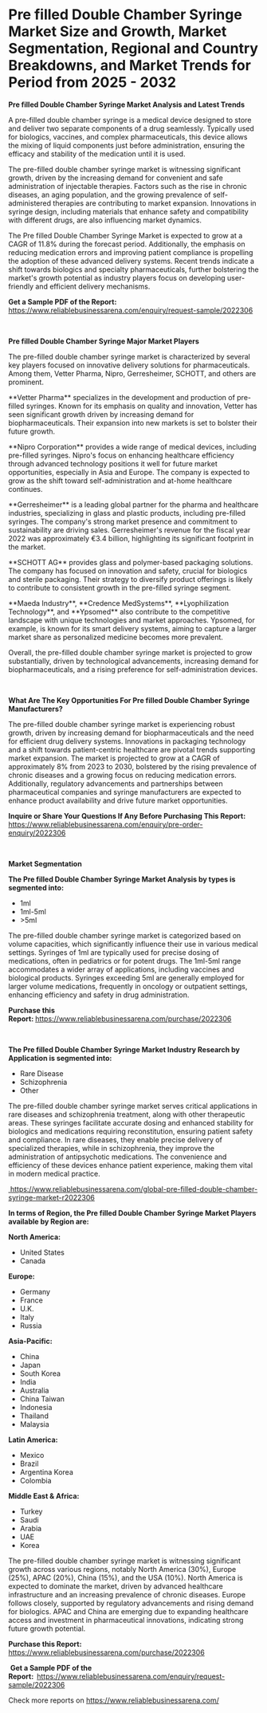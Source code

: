 <p><h1>Pre filled Double Chamber Syringe Market Size and Growth, Market Segmentation, Regional and Country Breakdowns, and Market Trends for Period from 2025 -  2032</h1></p><p><strong>Pre filled Double Chamber Syringe Market Analysis and Latest Trends</strong></p>
<p><p>A pre-filled double chamber syringe is a medical device designed to store and deliver two separate components of a drug seamlessly. Typically used for biologics, vaccines, and complex pharmaceuticals, this device allows the mixing of liquid components just before administration, ensuring the efficacy and stability of the medication until it is used. </p><p>The pre-filled double chamber syringe market is witnessing significant growth, driven by the increasing demand for convenient and safe administration of injectable therapies. Factors such as the rise in chronic diseases, an aging population, and the growing prevalence of self-administered therapies are contributing to market expansion. Innovations in syringe design, including materials that enhance safety and compatibility with different drugs, are also influencing market dynamics.</p><p>The Pre filled Double Chamber Syringe Market is expected to grow at a CAGR of 11.8% during the forecast period. Additionally, the emphasis on reducing medication errors and improving patient compliance is propelling the adoption of these advanced delivery systems. Recent trends indicate a shift towards biologics and specialty pharmaceuticals, further bolstering the market's growth potential as industry players focus on developing user-friendly and efficient delivery mechanisms.</p></p>
<p><strong>Get a Sample PDF of the Report:&nbsp;</strong> <a href="https://www.reliablebusinessarena.com/enquiry/request-sample/2022306?utm_campaign=2042&utm_medium=2&utm_source=Github&utm_content=ia&utm_term=29032025&utm_id=pre-filled-double-chamber-syringe">https://www.reliablebusinessarena.com/enquiry/request-sample/2022306</a></p>
<p>&nbsp;</p>
<p><strong>Pre filled Double Chamber Syringe Major Market Players</strong></p>
<p><p>The pre-filled double chamber syringe market is characterized by several key players focused on innovative delivery solutions for pharmaceuticals. Among them, Vetter Pharma, Nipro, Gerresheimer, SCHOTT, and others are prominent.</p><p>**Vetter Pharma** specializes in the development and production of pre-filled syringes. Known for its emphasis on quality and innovation, Vetter has seen significant growth driven by increasing demand for biopharmaceuticals. Their expansion into new markets is set to bolster their future growth.</p><p>**Nipro Corporation** provides a wide range of medical devices, including pre-filled syringes. Nipro's focus on enhancing healthcare efficiency through advanced technology positions it well for future market opportunities, especially in Asia and Europe. The company is expected to grow as the shift toward self-administration and at-home healthcare continues.</p><p>**Gerresheimer** is a leading global partner for the pharma and healthcare industries, specializing in glass and plastic products, including pre-filled syringes. The company's strong market presence and commitment to sustainability are driving sales. Gerresheimer's revenue for the fiscal year 2022 was approximately €3.4 billion, highlighting its significant footprint in the market.</p><p>**SCHOTT AG** provides glass and polymer-based packaging solutions. The company has focused on innovation and safety, crucial for biologics and sterile packaging. Their strategy to diversify product offerings is likely to contribute to consistent growth in the pre-filled syringe segment.</p><p>**Maeda Industry**, **Credence MedSystems**, **Lyophilization Technology**, and **Ypsomed** also contribute to the competitive landscape with unique technologies and market approaches. Ypsomed, for example, is known for its smart delivery systems, aiming to capture a larger market share as personalized medicine becomes more prevalent.</p><p>Overall, the pre-filled double chamber syringe market is projected to grow substantially, driven by technological advancements, increasing demand for biopharmaceuticals, and a rising preference for self-administration devices.</p></p>
<p>&nbsp;</p>
<p><strong>What Are The Key Opportunities For Pre filled Double Chamber Syringe Manufacturers?</strong></p>
<p><p>The pre-filled double chamber syringe market is experiencing robust growth, driven by increasing demand for biopharmaceuticals and the need for efficient drug delivery systems. Innovations in packaging technology and a shift towards patient-centric healthcare are pivotal trends supporting market expansion. The market is projected to grow at a CAGR of approximately 8% from 2023 to 2030, bolstered by the rising prevalence of chronic diseases and a growing focus on reducing medication errors. Additionally, regulatory advancements and partnerships between pharmaceutical companies and syringe manufacturers are expected to enhance product availability and drive future market opportunities.</p></p>
<p><strong>Inquire or Share Your Questions If Any Before Purchasing This Report:</strong> <a href="https://www.reliablebusinessarena.com/enquiry/pre-order-enquiry/2022306?utm_campaign=2042&utm_medium=2&utm_source=Github&utm_content=ia&utm_term=29032025&utm_id=pre-filled-double-chamber-syringe">https://www.reliablebusinessarena.com/enquiry/pre-order-enquiry/2022306</a></p>
<p>&nbsp;</p>
<p><strong>Market Segmentation</strong></p>
<p><strong>The Pre filled Double Chamber Syringe Market Analysis by types is segmented into:</strong></p>
<p><ul><li>1ml</li><li>1ml-5ml</li><li>>5ml</li></ul></p>
<p><p>The pre-filled double chamber syringe market is categorized based on volume capacities, which significantly influence their use in various medical settings. Syringes of 1ml are typically used for precise dosing of medications, often in pediatrics or for potent drugs. The 1ml-5ml range accommodates a wider array of applications, including vaccines and biological products. Syringes exceeding 5ml are generally employed for larger volume medications, frequently in oncology or outpatient settings, enhancing efficiency and safety in drug administration.</p></p>
<p><strong>Purchase this Report:&nbsp;</strong><a href="https://www.reliablebusinessarena.com/purchase/2022306?utm_campaign=2042&utm_medium=2&utm_source=Github&utm_content=ia&utm_term=29032025&utm_id=pre-filled-double-chamber-syringe">https://www.reliablebusinessarena.com/purchase/2022306</a></p>
<p>&nbsp;</p>
<p><strong>The Pre filled Double Chamber Syringe Market Industry Research by Application is segmented into:</strong></p>
<p><ul><li>Rare Disease</li><li>Schizophrenia</li><li>Other</li></ul></p>
<p><p>The pre-filled double chamber syringe market serves critical applications in rare diseases and schizophrenia treatment, along with other therapeutic areas. These syringes facilitate accurate dosing and enhanced stability for biologics and medications requiring reconstitution, ensuring patient safety and compliance. In rare diseases, they enable precise delivery of specialized therapies, while in schizophrenia, they improve the administration of antipsychotic medications. The convenience and efficiency of these devices enhance patient experience, making them vital in modern medical practice.</p></p>
<p><a href="https://www.reliablebusinessarena.com/global-pre-filled-double-chamber-syringe-market-r2022306?utm_campaign=2042&utm_medium=2&utm_source=Github&utm_content=ia&utm_term=29032025&utm_id=pre-filled-double-chamber-syringe">&nbsp;https://www.reliablebusinessarena.com/global-pre-filled-double-chamber-syringe-market-r2022306</a></p>
<p><strong>In terms of Region, the Pre filled Double Chamber Syringe Market Players available by Region are:</strong></p>
<p>
    <p> <strong> North America: </strong>
        <ul>
            <li>United States</li>
            <li>Canada</li>
        </ul>
        </p> 
    <p> <strong> Europe: </strong>
        <ul>
            <li>Germany</li>
            <li>France</li>
            <li>U.K.</li>
            <li>Italy</li>
            <li>Russia</li>
        </ul>
        </p> 
    <p> <strong> Asia-Pacific: </strong>
        <ul>
            <li>China</li>
            <li>Japan</li>
            <li>South Korea</li>
            <li>India</li>
            <li>Australia</li>
            <li>China Taiwan</li>
            <li>Indonesia</li>
            <li>Thailand</li>
            <li>Malaysia</li>
        </ul>
        </p> 
    <p> <strong> Latin America: </strong>
        <ul>
            <li>Mexico</li>
            <li>Brazil</li>
            <li>Argentina Korea</li>
            <li>Colombia</li>
        </ul>
        </p> 
    <p> <strong> Middle East & Africa: </strong>
        <ul>
            <li>Turkey</li>
            <li>Saudi</li>
            <li>Arabia</li>
            <li>UAE</li>
            <li>Korea</li>
        </ul>
    </p>
    </p>
<p><p>The pre-filled double chamber syringe market is witnessing significant growth across various regions, notably North America (30%), Europe (25%), APAC (20%), China (15%), and the USA (10%). North America is expected to dominate the market, driven by advanced healthcare infrastructure and an increasing prevalence of chronic diseases. Europe follows closely, supported by regulatory advancements and rising demand for biologics. APAC and China are emerging due to expanding healthcare access and investment in pharmaceutical innovations, indicating strong future growth potential.</p></p>
<p><strong>Purchase this Report: </strong><a href="https://www.reliablebusinessarena.com/purchase/2022306?utm_campaign=2042&utm_medium=2&utm_source=Github&utm_content=ia&utm_term=29032025&utm_id=pre-filled-double-chamber-syringe">https://www.reliablebusinessarena.com/purchase/2022306</a></p>
<p>&nbsp;<strong>Get a Sample PDF of the Report:&nbsp;&nbsp;</strong><a href="https://www.reliablebusinessarena.com/enquiry/request-sample/2022306?utm_campaign=2042&utm_medium=2&utm_source=Github&utm_content=ia&utm_term=29032025&utm_id=pre-filled-double-chamber-syringe">https://www.reliablebusinessarena.com/enquiry/request-sample/2022306</a></p>
<p><strong></strong></p>
<p>Check more reports on <a href="https://www.reliablebusinessarena.com/?utm_campaign=2042&utm_medium=2&utm_source=Github&utm_content=ia&utm_term=29032025&utm_id=pre-filled-double-chamber-syringe">https://www.reliablebusinessarena.com/</a></p>